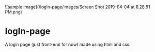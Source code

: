 ![sample image](/logIn-page/images/Screen Shot 2019-04-04 at 8.28.51 PM.png)

# logIn-page
A login page (just front-end for now) made using html and css. 
